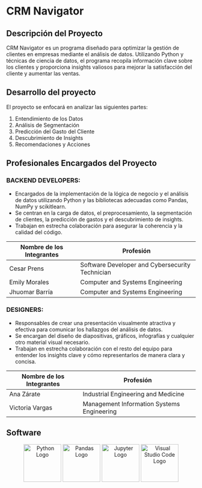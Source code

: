 # CRM Navigator

## Descripción del Proyecto
CRM Navigator es un programa diseñado para optimizar la gestión de clientes en empresas mediante el análisis de datos. Utilizando Python y técnicas de ciencia de datos, el programa recopila información clave sobre los clientes y proporciona insights valiosos para mejorar la satisfacción del cliente y aumentar las ventas.

## Desarrollo del proyecto
El proyecto se enfocará en analizar las siguientes partes:
1. Entendimiento de los Datos
2. Análisis de Segmentación
3. Predicción del Gasto del Cliente
4. Descubrimiento de Insights
5. Recomendaciones y Acciones

## Profesionales Encargados del Proyecto

### BACKEND DEVELOPERS:
- Encargados de la implementación de la lógica de negocio y el análisis de datos utilizando Python y las bibliotecas adecuadas como Pandas, NumPy y scikitlearn.
- Se centran en la carga de datos, el preprocesamiento, la segmentación de clientes, la predicción de gastos y el descubrimiento de insights.
- Trabajan en estrecha colaboración para asegurar la coherencia y la calidad del código.

| Nombre de los Integrantes | Profesión                                             |
|----------------------------|-------------------------------------------------------|
| Cesar Prens                | Software Developer and Cybersecurity Technician      |
| Emily Morales              | Computer and Systems Engineering                      |
| Jhuomar Barría             | Computer and Systems Engineering                      |

### DESIGNERS:
- Responsables de crear una presentación visualmente atractiva y efectiva para comunicar los hallazgos del análisis de datos.
- Se encargan del diseño de diapositivas, gráficos, infografías y cualquier otro material visual necesario.
- Trabajan en estrecha colaboración con el resto del equipo para entender los insights clave y cómo representarlos de manera clara y concisa.

| Nombre de los Integrantes | Profesión                                             |
|----------------------------|-------------------------------------------------------|
| Ana Zárate                 | Industrial Engineering and Medicine                    |
| Victoria Vargas            | Management Information Systems Engineering            |

## Software

<p align="center">
  <img src="https://github.com/Jhuomar-Barria/CodeCrafters-United/assets/124087234/2b8ad26f-e879-4a89-89c6-866868a5c851" width="100" alt="Python Logo">
  <img src="https://github.com/Jhuomar-Barria/CodeCrafters-United/assets/124087234/f2dbaa13-c2ae-4b21-9dfb-124b6afebce2" width="100" alt="Pandas Logo">
  <img src="https://github.com/Jhuomar-Barria/CodeCrafters-United/assets/124087234/cabc0f20-804b-44f0-a9a2-358abc81e268" width="100" alt="Jupyter Logo">
  <img src="https://github.com/Jhuomar-Barria/CodeCrafters-United/assets/124087234/b3e97c17-640a-452f-a699-f82768d983b6" width="100" alt="Visual Studio Code Logo">
</p>

